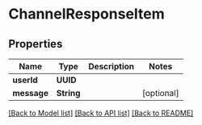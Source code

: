 # ChannelResponseItem

## Properties
Name | Type | Description | Notes
------------ | ------------- | ------------- | -------------
**userId** | **UUID** |  | 
**message** | **String** |  | [optional] 

[[Back to Model list]](../README.md#documentation-for-models) [[Back to API list]](../README.md#documentation-for-api-endpoints) [[Back to README]](../README.md)


